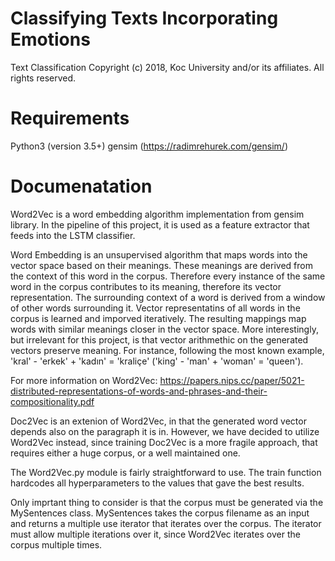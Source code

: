 # Classifying Texts Incorporating Emotions
Text Classification Copyright (c) 2018, Koc University and/or its affiliates. All rights reserved.
# Requirements
Python3 (version 3.5+)
gensim (https://radimrehurek.com/gensim/)
# Documenatation
Word2Vec is a word embedding algorithm implementation from gensim library. In the pipeline of this project, it is used as a feature extractor that feeds into the LSTM classifier. 

Word Embedding is an unsupervised algorithm that maps words into the vector space based on their meanings. These meanings are derived from the context of this word in the corpus. Therefore every instance of the same word in the corpus contributes to its meaning, therefore its vector representation. The surrounding context of a word is derived from a window of other words surrounding it. Vector representatins of all words in the corpus is learned and imporved iteratively. The resulting mappings map words with similar meanings closer in the vector space. More interestingly, but irrelevant for this project, is that vector arithmethic on the generated vectors preserve meaning. For instance, following the most known example, 'kral' - 'erkek' + 'kadın' = 'kraliçe' ('king' - 'man' + 'woman' = 'queen'). 

For more information on Word2Vec: https://papers.nips.cc/paper/5021-distributed-representations-of-words-and-phrases-and-their-compositionality.pdf

Doc2Vec is an extenion of Word2Vec, in that the generated word vector depends also on the paragraph it is in. However, we have decided to utilize Word2Vec instead, since training Doc2Vec is a more fragile approach, that requires either a huge corpus, or a well maintained one.

The Word2Vec.py module is fairly straightforward to use. The train function hardcodes all hyperparameters to the values that gave the best results. 

Only imprtant thing to consider is that the corpus must be generated via the MySentences class. MySentences takes the corpus filename as an input and returns a multiple use iterator that iterates over the corpus. The iterator must allow multiple iterations over it, since Word2Vec iterates over the corpus multiple times.
